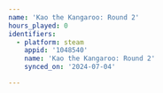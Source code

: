 ```yaml
---
name: 'Kao the Kangaroo: Round 2'
hours_played: 0
identifiers:
  - platform: steam
    appid: '1048540'
    name: 'Kao the Kangaroo: Round 2'
    synced_on: '2024-07-04'

---
```

